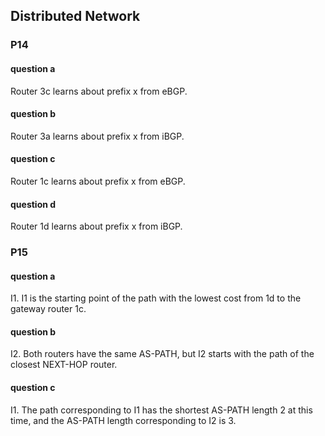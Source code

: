 ## Distributed Network

### P14

#### question a

Router 3c learns about prefix x from eBGP.

#### question b

Router 3a learns about prefix x from iBGP.

#### question c

Router 1c learns about prefix x from eBGP.

#### question d

Router 1d learns about prefix x from iBGP.

### P15

#### question a

I1. I1 is the starting point of the path with the lowest cost from 1d to the gateway router 1c.

#### question b

I2. Both routers have the same AS-PATH, but I2 starts with the path of the closest NEXT-HOP router.

#### question c

I1. The path corresponding to I1 has the shortest AS-PATH length 2 at this time, and the AS-PATH length corresponding to I2 is 3.
